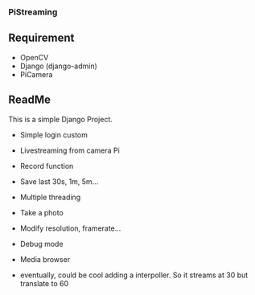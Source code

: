 ### PiStreaming

## Requirement
- OpenCV
- Django (django-admin)
- PiCamera

## ReadMe
This is a simple Django Project. 
- Simple login custom
- Livestreaming from camera Pi
- Record function
- Save last 30s, 1m, 5m...
- Multiple threading
- Take a photo
- Modify resolution, framerate...
- Debug mode
- Media browser

- eventually, could be cool adding a interpoller.
 So it streams at 30 but translate to 60
